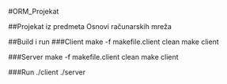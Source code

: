 #ORM_Projekat

##Projekat iz predmeta Osnovi računarskih mreža

##Build i run
###Client 
make -f makefile.client clean
make client

###Server
make -f makefile.client clean
make client

###Run
./client
./server
